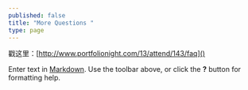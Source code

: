 ```yaml
---
published: false
title: "More Questions "
type: page
---
```


戳这里：[http://www.portfolionight.com/13/attend/143/faq]()

Enter text in [Markdown](http://daringfireball.net/projects/markdown/). Use the toolbar above, or click the **?** button for formatting help.
